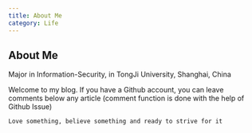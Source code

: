 ```yaml
---
title: About Me
category: Life
---
```


## About Me

Major in Information-Security, in TongJi University, Shanghai, China

Welcome to my blog. If you have a Github account, you can leave comments below any article (comment function is done with the help of Github Issue)

```
Love something, believe something and ready to strive for it
```
